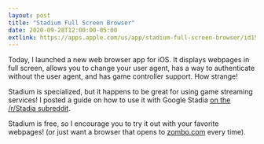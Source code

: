 ```yaml
---
layout: post
title: "Stadium Full Screen Browser"
date: 2020-09-28T12:00:00-05:00
extlink: https://apps.apple.com/us/app/stadium-full-screen-browser/id1533596615
---
```


Today, I launched a new web browser app for iOS. It displays webpages in full screen, allows you to change your user agent, has a way to authenticate without the user agent, and has game controller support. How strange!

Stadium is specialized, but it happens to be great for using game streaming services! I posted a guide on how to use it with Google Stadia [on the /r/Stadia subreddit](https://reddit.com/r/Stadia/comments/j1ar15/use_stadia_on_ios_with_controller_support_easily/).

Stadium is free, so I encourage you to try it out with your favorite webpages! (or just want a browser that opens to [zombo.com](https://html5zombo.com/) every time).

<!-- excerpt -->
